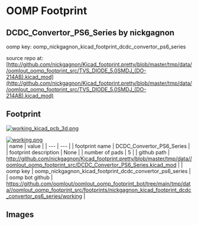 # OOMP Footprint  
## DCDC_Convertor_PS6_Series  by nickgagnon  
  
oomp key: oomp_nickgagnon_kicad_footprint_dcdc_convertor_ps6_series  
  
source repo at: [http://github.com/nickgagnon/Kicad_footprint.pretty/blob/master/tmp/data//oomlout_oomp_footprint_src/TVS_DIODE_5.0SMDJ_(DO-214AB).kicad_mod](http://github.com/nickgagnon/Kicad_footprint.pretty/blob/master/tmp/data//oomlout_oomp_footprint_src/TVS_DIODE_5.0SMDJ_(DO-214AB).kicad_mod)  
## Footprint  
  
[![working_kicad_pcb_3d.png](working_kicad_pcb_3d_600.png)](working_kicad_pcb_3d.png)  
  
[![working.png](working_600.png)](working.png)  
| name | value | 
| --- | --- | 
| footprint name | DCDC_Convertor_PS6_Series | 
| footprint description | None | 
| number of pads | 5 | 
| github path | http://github.com/nickgagnon/Kicad_footprint.pretty/blob/master/tmp/data//oomlout_oomp_footprint_src/DCDC_Convertor_PS6_Series.kicad_mod | 
| oomp key | oomp_nickgagnon_kicad_footprint_dcdc_convertor_ps6_series | 
| oomp bot github | https://github.com/oomlout/oomlout_oomp_footprint_bot/tree/main/tmp/data//oomlout_oomp_footprint_src/footprints/nickgagnon_kicad_footprint_dcdc_convertor_ps6_series/working | 
## Images  
